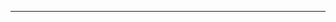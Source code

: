[title]: # (Nestjs)
[date]: # (2019-11-02 &nbsp; 19:22:05)
[categories]: # (Typescript)
[description]: # (NestJS是用于构建高效，可扩展的Node.js服务器端应用程序的框架。<br>渐进式JavaScript，内置并完全支持TypeScript。<br>结合了OOP（面向对象编程），FP（函数式编程）和FRP（函数响应式编程）。)
[image]: # (https://i.loli.net/2020/04/10/YbNBVixDGlqoULe.png)

---